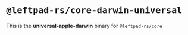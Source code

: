 # `@leftpad-rs/core-darwin-universal`

This is the **universal-apple-darwin** binary for `@leftpad-rs/core`
